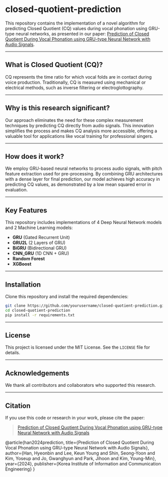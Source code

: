 # closed-quotient-prediction

This repository contains the implementation of a novel algorithm for predicting Closed Quotient (CQ) values during vocal phonation using GRU-type neural networks, as presented in our paper: [Prediction of Closed Quotient During Vocal Phonation using GRU-type Neural Network with Audio Signals](https://doi.org/10.56977/jicce.2024.22.2.145).

---

## What is Closed Quotient (CQ)?
CQ represents the time ratio for which vocal folds are in contact during voice production. Traditionally, CQ is measured using mechanical or electrical methods, such as inverse filtering or electroglottography.

---

## Why is this research significant?
Our approach eliminates the need for these complex measurement techniques by predicting CQ directly from audio signals. This innovation simplifies the process and makes CQ analysis more accessible, offering a valuable tool for applications like vocal training for professional singers.

---

## How does it work?
We employ GRU-based neural networks to process audio signals, with pitch feature extraction used for pre-processing. By combining GRU architectures with a dense layer for final prediction, our model achieves high accuracy in predicting CQ values, as demonstrated by a low mean squared error in evaluation.

---

## Key Features
This repository includes implementations of 4 Deep Neural Network models and 2 Machine Learning models:
- **GRU** (Gated Recurrent Unit)
- **GRU2L** (2 Layers of GRU)
- **BiGRU** (Bidirectional GRU)
- **CNN_GRU** (1D CNN + GRU)
- **Random Forest**
- **XGBoost**

---

## Installation
Clone this repository and install the required dependencies:

```bash
git clone https://github.com/yourusername/closed-quotient-prediction.git
cd closed-quotient-prediction
pip install -r requirements.txt
```

---

## License
This project is licensed under the MIT License. See the `LICENSE` file for details.

---

## Acknowledgements
We thank all contributors and collaborators who supported this research.

---

## Citation
If you use this code or research in your work, please cite the paper:
> [Prediction of Closed Quotient During Vocal Phonation using GRU-type Neural Network with Audio Signals](https://doi.org/10.56977/jicce.2024.22.2.145)


@article{han2024prediction,
  title={Prediction of Closed Quotient During Vocal Phonation using GRU-type Neural Network with Audio Signals},
  author={Han, Hyeonbin and Lee, Keun Young and Shin, Seong-Yoon and Kim, Yoseup and Jo, Gwanghyun and Park, Jihoon and Kim, Young-Min},
  year={2024},
  publisher={Korea Institute of Information and Communication Engineering}
}

